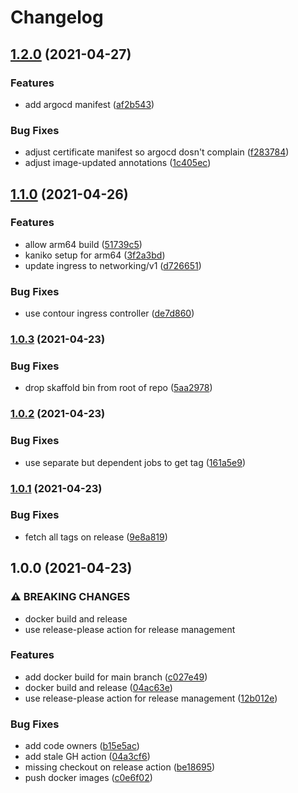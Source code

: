 # Changelog

## [1.2.0](https://www.github.com/shipperizer/furry-train/compare/v1.1.0...v1.2.0) (2021-04-27)


### Features

* add argocd manifest ([af2b543](https://www.github.com/shipperizer/furry-train/commit/af2b543f473eee3c285b781be641cd46bbaa6e48))


### Bug Fixes

* adjust certificate manifest so argocd dosn't complain ([f283784](https://www.github.com/shipperizer/furry-train/commit/f283784b65cbf90a559d15d7d7c76b3a5bf9f06a))
* adjust image-updated annotations ([1c405ec](https://www.github.com/shipperizer/furry-train/commit/1c405ec297d6b14a447f0a183e1456e4ca1e475a))

## [1.1.0](https://www.github.com/shipperizer/furry-train/compare/v1.0.3...v1.1.0) (2021-04-26)


### Features

* allow arm64 build ([51739c5](https://www.github.com/shipperizer/furry-train/commit/51739c5a0976f3a547409d4d9dda074dd85380bb))
* kaniko setup for arm64 ([3f2a3bd](https://www.github.com/shipperizer/furry-train/commit/3f2a3bd3a7e5aefea1839cf13dc7804879e8b93b))
* update ingress to networking/v1 ([d726651](https://www.github.com/shipperizer/furry-train/commit/d726651f9604ef7c5f3c311ebb3471b7f47bb3f0))


### Bug Fixes

* use contour ingress controller ([de7d860](https://www.github.com/shipperizer/furry-train/commit/de7d860b5d9da931c7c3541086f35813b9936859))

### [1.0.3](https://www.github.com/shipperizer/furry-train/compare/v1.0.2...v1.0.3) (2021-04-23)


### Bug Fixes

* drop skaffold bin from root of repo ([5aa2978](https://www.github.com/shipperizer/furry-train/commit/5aa29782403227119176e8d76d1ac8a0e7a994b2))

### [1.0.2](https://www.github.com/shipperizer/furry-train/compare/v1.0.1...v1.0.2) (2021-04-23)


### Bug Fixes

* use separate but dependent jobs to get tag ([161a5e9](https://www.github.com/shipperizer/furry-train/commit/161a5e98a16ff675aee9baff54767116882c0541))

### [1.0.1](https://www.github.com/shipperizer/furry-train/compare/v1.0.0...v1.0.1) (2021-04-23)


### Bug Fixes

* fetch all tags on release ([9e8a819](https://www.github.com/shipperizer/furry-train/commit/9e8a8191575954616c1c36e1964f68947c774390))

## 1.0.0 (2021-04-23)


### ⚠ BREAKING CHANGES

* docker build and release
* use release-please action for release management

### Features

* add docker build for main branch ([c027e49](https://www.github.com/shipperizer/furry-train/commit/c027e492a90c3880f355225542b1d01e49930383))
* docker build and release ([04ac63e](https://www.github.com/shipperizer/furry-train/commit/04ac63ee2158bb00a2582598a410ed5924c84daf))
* use release-please action for release management ([12b012e](https://www.github.com/shipperizer/furry-train/commit/12b012e590d27ccd36725c96d8f7a4a38efed9ed))


### Bug Fixes

* add code owners ([b15e5ac](https://www.github.com/shipperizer/furry-train/commit/b15e5ac9a95a9f4d8c4663d8d42622dcc9a43d1d))
* add stale GH action ([04a3cf6](https://www.github.com/shipperizer/furry-train/commit/04a3cf60ef2e4a3afbe5b4bac4fd1ef7026c08cd))
* missing checkout on release action ([be18695](https://www.github.com/shipperizer/furry-train/commit/be18695e5b489fd5f87202c645f581827770c6f9))
* push docker images ([c0e6f02](https://www.github.com/shipperizer/furry-train/commit/c0e6f02a1712afbddc4ceea107015e3146f2aef6))

